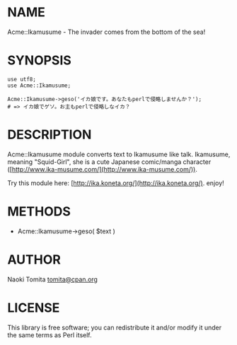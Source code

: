 # NAME

Acme::Ikamusume - The invader comes from the bottom of the sea!

# SYNOPSIS

    use utf8;
    use Acme::Ikamusume;

    Acme::Ikamusume->geso('イカ娘です。あなたもperlで侵略しませんか？');
    # => イカ娘でゲソ。お主もperlで侵略しなイカ？

# DESCRIPTION

Acme::Ikamusume module converts text to Ikamusume like talk.
Ikamusume, meaning "Squid-Girl", she is a cute Japanese comic/manga
character ([http://www.ika-musume.com/](http://www.ika-musume.com/)).

Try this module here: [http://ika.koneta.org/](http://ika.koneta.org/). enjoy!

# METHODS

- Acme::Ikamusume->geso( $text )

# AUTHOR

Naoki Tomita <tomita@cpan.org>

# LICENSE

This library is free software; you can redistribute it and/or modify
it under the same terms as Perl itself.
